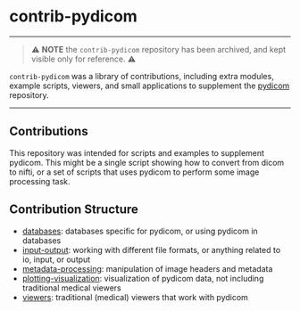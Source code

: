 # contrib-pydicom

-------------------

>
> :warning: **NOTE** the `contrib-pydicom` repository has been archived, and kept visible only for reference. ⚠️
> 

`contrib-pydicom` was a library of contributions, including extra modules, example scripts, viewers, and small applications
to supplement the [pydicom](https://www.github.com/pydicom/pydicom) repository.

--------------------

## Contributions
This repository was intended for scripts and examples to
supplement pydicom. This might be a single script showing how to convert from dicom to nifti, or a set of scripts that uses pydicom to perform some image processing task. 

## Contribution Structure

- [databases](databases): databases specific for pydicom, or using pydicom in databases
- [input-output](input-output): working with different file formats, or anything related to io, input, or output
- [metadata-processing](metadata-processing): manipulation of image headers and metadata 
- [plotting-visualization](plotting-visualization): visualization of pydicom data, not including traditional medical viewers
- [viewers](viewers): traditional (medical) viewers that work with pydicom
